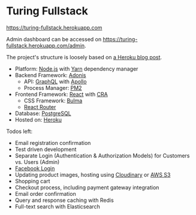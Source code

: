 # Turing Fullstack

https://turing-fullstack.herokuapp.com

Admin dashboard can be accessed on https://turing-fullstack.herokuapp.com/admin.

The project's structure is loosely based on [a Heroku blog post](https://blog.heroku.com/a-rock-solid-modern-web-stack).

- Platform: [Node.js](https://nodejs.org) with [Yarn](https://yarnpkg.com) dependency manager
- Backend Framework: [Adonis](https://adonisjs.com)
  - API: [GraphQL](https://graphql.github.io) with [Apollo](https://www.apollographql.com/docs/react)
  - Process Manager: [PM2](https://pm2.io)
- Frontend Framework: [React](https://reactjs.org) with [CRA](https://facebook.github.io/create-react-app)
  - CSS Framework: [Bulma](https://bulma.io)
  - [React Router](https://reacttraining.com/react-router/web)
- Database: [PostgreSQL](https://postgresql.org)
- Hosted on: [Heroku](https://heroku.com)

Todos left:
- Email registration confirmation
- Test driven development
- Separate Login (Authentication & Authorization Models) for Customers vs. Users (Admin)
- [Facebook Login](https://developers.facebook.com/docs/facebook-login/web)
- Updating product images, hosting using [Cloudinary](https://elements.heroku.com/addons/cloudinary) or [AWS S3](https://aws.amazon.com/s3)
- Shopping cart
- Checkout process, including payment gateway integration
- Email order confirmation
- Query and response caching with Redis
- Full-text search with Elasticsearch
